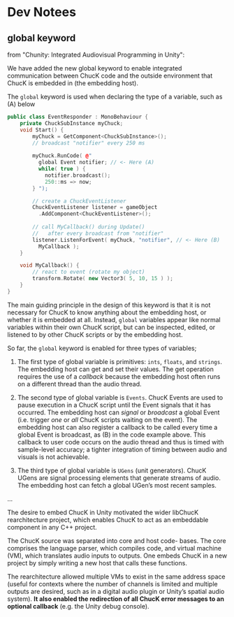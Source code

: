 # Dev Notees


## global keyword

from "Chunity: Integrated Audiovisual Programming in Unity":

We have added the new global keyword to enable integrated communication between ChucK code and the outside environment that ChucK is embedded in (the embedding host). 

The `global` keyword is used when declaring the type of a variable, such as (A) below

```c++
public class EventResponder : MonoBehaviour {
	private ChuckSubInstance myChuck;
	void Start() {
		myChuck = GetComponent<ChuckSubInstance>();
    	// broadcast "notifier" every 250 ms
    
	    myChuck.RunCode( @"
	      global Event notifier; // <- Here (A)
	      while( true ) {
	        notifier.broadcast();
	        250::ms => now;
		} ");

	    // create a ChuckEventListener
	    ChuckEventListener listener = gameObject
	      .AddComponent<ChuckEventListener>();
	    
	    // call MyCallback() during Update()
	    //   after every broadcast from "notifier"
	    listener.ListenForEvent( myChuck, "notifier", // <- Here (B)
	      MyCallback );
	}

	void MyCallback() {
    	// react to event (rotate my object)
    	transform.Rotate( new Vector3( 5, 10, 15 ) );
	}
}
```

The main guiding principle in the design of this keyword is that it is not necessary for ChucK to know anything about the embedding host, or whether it is embedded at all. Instead, `global` variables appear like normal variables within their own ChucK script, but can be inspected, edited, or listened to by other ChucK scripts or by the embedding host.

So far, the `global` keyword is enabled for three types of variables;

1. The first type of global variable is primitives: `ints`, `floats`, and `strings`. The embedding host can get and set their values. The get operation requires the use of a *callback* because the embedding host often runs on a different thread than the audio thread.

2. The second type of global variable is `Events`. ChucK Events are used to pause execution in a ChucK script until the Event signals that it has occurred. The embedding host can *signal* or *broadcast* a global Event (i.e. trigger *one* or *all* ChucK scripts waiting on the event). The embedding host can also register a callback to be called every time a global Event is broadcast, as (B) in the code example above. This callback to user code occurs on the audio thread and thus is timed with sample-level accuracy; a tighter integration of timing between audio and visuals is not achievable.

3. The third type of global variable is `UGens` (unit generators). ChucK UGens are signal processing elements that generate streams of audio. The embedding host can fetch a global UGen’s most recent samples.

...

The desire to embed ChucK in Unity motivated the wider libChucK rearchitecture project, which enables ChucK to act as an embeddable component in any C++ project.

The ChucK source was separated into core and host code- bases. The core comprises the language parser, which compiles code, and virtual machine (VM), which translates audio inputs to outputs. One embeds ChucK in a new project by simply writing a new host that calls these functions.

The rearchitecture allowed multiple VMs to exist in the same address space (useful for contexts where the number of channels is limited and multiple outputs are desired, such as in a digital audio plugin or Unity’s spatial audio system). **It also enabled the redirection of all ChucK error messages to an optional callback** (e.g. the Unity debug console).
